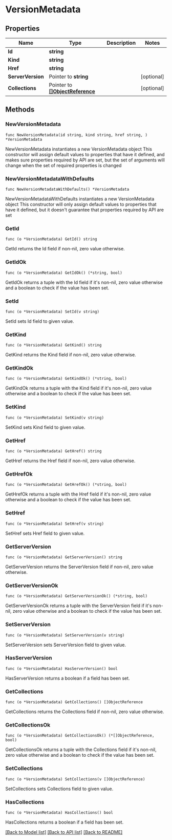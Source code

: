 # VersionMetadata

## Properties

Name | Type | Description | Notes
------------ | ------------- | ------------- | -------------
**Id** | **string** |  | 
**Kind** | **string** |  | 
**Href** | **string** |  | 
**ServerVersion** | Pointer to **string** |  | [optional] 
**Collections** | Pointer to [**[]ObjectReference**](ObjectReference.md) |  | [optional] 

## Methods

### NewVersionMetadata

`func NewVersionMetadata(id string, kind string, href string, ) *VersionMetadata`

NewVersionMetadata instantiates a new VersionMetadata object
This constructor will assign default values to properties that have it defined,
and makes sure properties required by API are set, but the set of arguments
will change when the set of required properties is changed

### NewVersionMetadataWithDefaults

`func NewVersionMetadataWithDefaults() *VersionMetadata`

NewVersionMetadataWithDefaults instantiates a new VersionMetadata object
This constructor will only assign default values to properties that have it defined,
but it doesn't guarantee that properties required by API are set

### GetId

`func (o *VersionMetadata) GetId() string`

GetId returns the Id field if non-nil, zero value otherwise.

### GetIdOk

`func (o *VersionMetadata) GetIdOk() (*string, bool)`

GetIdOk returns a tuple with the Id field if it's non-nil, zero value otherwise
and a boolean to check if the value has been set.

### SetId

`func (o *VersionMetadata) SetId(v string)`

SetId sets Id field to given value.


### GetKind

`func (o *VersionMetadata) GetKind() string`

GetKind returns the Kind field if non-nil, zero value otherwise.

### GetKindOk

`func (o *VersionMetadata) GetKindOk() (*string, bool)`

GetKindOk returns a tuple with the Kind field if it's non-nil, zero value otherwise
and a boolean to check if the value has been set.

### SetKind

`func (o *VersionMetadata) SetKind(v string)`

SetKind sets Kind field to given value.


### GetHref

`func (o *VersionMetadata) GetHref() string`

GetHref returns the Href field if non-nil, zero value otherwise.

### GetHrefOk

`func (o *VersionMetadata) GetHrefOk() (*string, bool)`

GetHrefOk returns a tuple with the Href field if it's non-nil, zero value otherwise
and a boolean to check if the value has been set.

### SetHref

`func (o *VersionMetadata) SetHref(v string)`

SetHref sets Href field to given value.


### GetServerVersion

`func (o *VersionMetadata) GetServerVersion() string`

GetServerVersion returns the ServerVersion field if non-nil, zero value otherwise.

### GetServerVersionOk

`func (o *VersionMetadata) GetServerVersionOk() (*string, bool)`

GetServerVersionOk returns a tuple with the ServerVersion field if it's non-nil, zero value otherwise
and a boolean to check if the value has been set.

### SetServerVersion

`func (o *VersionMetadata) SetServerVersion(v string)`

SetServerVersion sets ServerVersion field to given value.

### HasServerVersion

`func (o *VersionMetadata) HasServerVersion() bool`

HasServerVersion returns a boolean if a field has been set.

### GetCollections

`func (o *VersionMetadata) GetCollections() []ObjectReference`

GetCollections returns the Collections field if non-nil, zero value otherwise.

### GetCollectionsOk

`func (o *VersionMetadata) GetCollectionsOk() (*[]ObjectReference, bool)`

GetCollectionsOk returns a tuple with the Collections field if it's non-nil, zero value otherwise
and a boolean to check if the value has been set.

### SetCollections

`func (o *VersionMetadata) SetCollections(v []ObjectReference)`

SetCollections sets Collections field to given value.

### HasCollections

`func (o *VersionMetadata) HasCollections() bool`

HasCollections returns a boolean if a field has been set.


[[Back to Model list]](../README.md#documentation-for-models) [[Back to API list]](../README.md#documentation-for-api-endpoints) [[Back to README]](../README.md)


